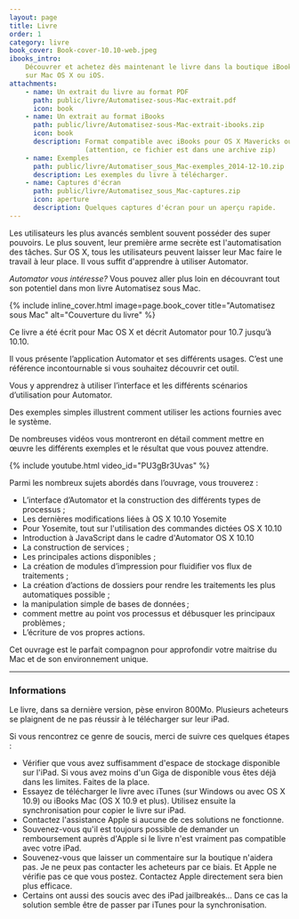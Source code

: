 ```yaml
---
layout: page
title: Livre
order: 1
category: livre
book_cover: Book-cover-10.10-web.jpeg
ibooks_intro:
    Découvrer et achetez dès maintenant le livre dans la boutique iBooks
    sur Mac OS X ou iOS.
attachments:
    - name: Un extrait du livre au format PDF
      path: public/livre/Automatisez-sous-Mac-extrait.pdf
      icon: book
    - name: Un extrait au format iBooks 
      path: public/livre/Automatisez-sous-Mac-extrait-ibooks.zip
      icon: book
      description: Format compatible avec iBooks pour OS X Mavericks ou iPad 
                   (attention, ce fichier est dans une archive zip)
    - name: Exemples
      path: public/livre/Automatiser_sous_Mac-exemples_2014-12-10.zip
      description: Les exemples du livre à télécharger.
    - name: Captures d'écran
      path: public/livre/Automatisez_sous_Mac-captures.zip
      icon: aperture
      description: Quelques captures d'écran pour un aperçu rapide.
---
```


Les utilisateurs les plus avancés semblent souvent posséder des super pouvoirs. 
Le plus souvent, leur première arme secrète est l'automatisation des tâches.
Sur OS X, tous les utilisateurs peuvent laisser leur Mac faire le travail à leur place. 
Il vous suffit d'apprendre à utiliser Automator.

*Automator vous intéresse?* 
Vous pouvez aller plus loin en découvrant tout son potentiel dans mon livre Automatisez sous Mac.

{% include inline_cover.html image=page.book_cover title="Automatisez sous Mac" alt="Couverture du livre" %}

Ce livre a été écrit pour Mac OS X et décrit Automator pour 10.7 jusqu’à 10.10.

Il vous présente l’application Automator et ses différents usages. 
C’est une référence incontournable si vous souhaitez découvrir cet outil.

Vous y apprendrez à utiliser l’interface et les différents scénarios d’utilisation pour Automator.

Des exemples simples illustrent comment utiliser les actions fournies avec le système.

De nombreuses vidéos vous montreront en détail comment mettre en œuvre les différents exemples et le résultat que vous pouvez attendre.


{% include youtube.html video_id="PU3gBr3Uvas" %}


Parmi les nombreux sujets abordés dans l’ouvrage, vous trouverez :

- L’interface d’Automator et la construction des différents types de processus ;
- Les dernières modifications liées à OS X 10.10 Yosemite
- Pour Yosemite, tout sur l'utilisation des commandes dictées OS X 10.10 
- Introduction à JavaScript dans le cadre d'Automator OS X 10.10 
- La construction de services ;
- Les principales actions disponibles ;
- La création de modules d’impression pour fluidifier vos flux de traitements ;
- La création d’actions de dossiers pour rendre les traitements les plus automatiques possible ;
- la manipulation simple de bases de données ;
- comment mettre au point vos processus et débusquer les principaux problèmes ;
- L’écriture de vos propres actions.

Cet ouvrage est le parfait compagnon pour approfondir votre maitrise du Mac et de son environnement unique.

-----

### Informations

Le livre, dans sa dernière version, pèse environ 800Mo.
Plusieurs acheteurs se plaignent de ne pas réussir à le télécharger sur leur iPad.

Si vous rencontrez ce genre de soucis, merci de suivre ces quelques étapes :

- Vérifier que vous avez suffisamment d'espace de stockage disponible sur l'iPad. 
  Si vous avez moins d'un Giga de disponible vous êtes déjà dans les limites. 
  Faites de la place.
- Essayez de télécharger le livre avec iTunes (sur Windows ou avec OS X 10.9)
  ou iBooks Mac (OS X 10.9 et plus). Utilisez ensuite la synchronisation 
  pour copier le livre sur iPad.
- Contactez l'assistance Apple si aucune de ces solutions ne fonctionne.
- Souvenez-vous qu'il est toujours possible de demander un remboursement 
  auprès d'Apple si le livre n'est vraiment pas compatible avec votre iPad.
- Souvenez-vous que laisser un commentaire sur la boutique n'aidera pas. 
  Je ne peux pas contacter les acheteurs par ce biais. 
  Et Apple ne vérifie pas ce que vous postez. 
  Contactez Apple directement sera bien plus efficace.
- Certains ont aussi des soucis avec des iPad jailbreakés... 
  Dans ce cas la solution semble être de passer par iTunes pour la synchronisation.

